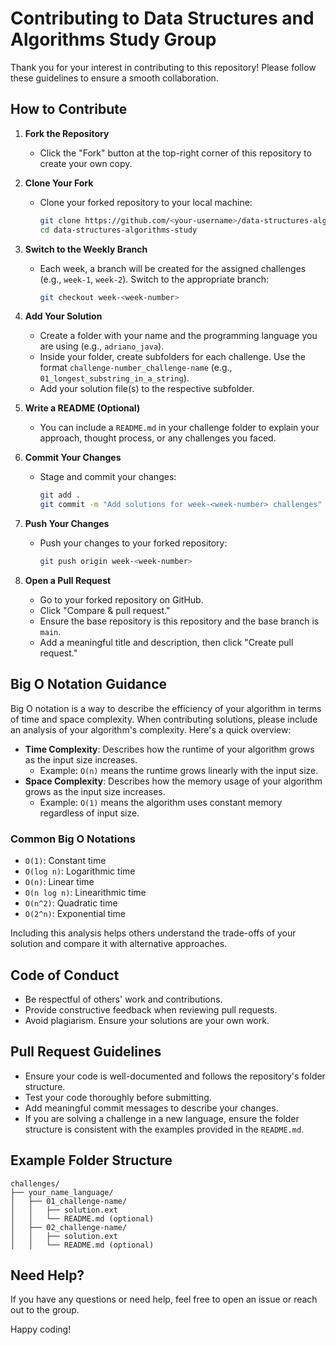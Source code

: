 # Contributing to Data Structures and Algorithms Study Group

Thank you for your interest in contributing to this repository! Please follow these guidelines to ensure a smooth collaboration.

## How to Contribute

1. **Fork the Repository**  
   - Click the "Fork" button at the top-right corner of this repository to create your own copy.

2. **Clone Your Fork**  
   - Clone your forked repository to your local machine:
     ```bash
     git clone https://github.com/<your-username>/data-structures-algorithms-study.git
     cd data-structures-algorithms-study
     ```

3. **Switch to the Weekly Branch**  
   - Each week, a branch will be created for the assigned challenges (e.g., `week-1`, `week-2`). Switch to the appropriate branch:
     ```bash
     git checkout week-<week-number>
     ```

4. **Add Your Solution**  
   - Create a folder with your name and the programming language you are using (e.g., `adriano_java`).
   - Inside your folder, create subfolders for each challenge. Use the format `challenge-number_challenge-name` (e.g., `01_longest_substring_in_a_string`).
   - Add your solution file(s) to the respective subfolder.

5. **Write a README (Optional)**  
   - You can include a `README.md` in your challenge folder to explain your approach, thought process, or any challenges you faced.

6. **Commit Your Changes**  
   - Stage and commit your changes:
     ```bash
     git add .
     git commit -m "Add solutions for week-<week-number> challenges"
     ```

7. **Push Your Changes**  
   - Push your changes to your forked repository:
     ```bash
     git push origin week-<week-number>
     ```

8. **Open a Pull Request**  
   - Go to your forked repository on GitHub.
   - Click "Compare & pull request."
   - Ensure the base repository is this repository and the base branch is `main`.
   - Add a meaningful title and description, then click "Create pull request."

## Big O Notation Guidance

Big O notation is a way to describe the efficiency of your algorithm in terms of time and space complexity. When contributing solutions, please include an analysis of your algorithm's complexity. Here's a quick overview:

- **Time Complexity**: Describes how the runtime of your algorithm grows as the input size increases.
  - Example: `O(n)` means the runtime grows linearly with the input size.
- **Space Complexity**: Describes how the memory usage of your algorithm grows as the input size increases.
  - Example: `O(1)` means the algorithm uses constant memory regardless of input size.

### Common Big O Notations
- `O(1)`: Constant time
- `O(log n)`: Logarithmic time
- `O(n)`: Linear time
- `O(n log n)`: Linearithmic time
- `O(n^2)`: Quadratic time
- `O(2^n)`: Exponential time

Including this analysis helps others understand the trade-offs of your solution and compare it with alternative approaches.

## Code of Conduct

- Be respectful of others' work and contributions.
- Provide constructive feedback when reviewing pull requests.
- Avoid plagiarism. Ensure your solutions are your own work.

## Pull Request Guidelines

- Ensure your code is well-documented and follows the repository's folder structure.
- Test your code thoroughly before submitting.
- Add meaningful commit messages to describe your changes.
- If you are solving a challenge in a new language, ensure the folder structure is consistent with the examples provided in the `README.md`.

## Example Folder Structure

```
challenges/
├── your_name_language/
│   ├── 01_challenge-name/
│   │   ├── solution.ext
│   │   └── README.md (optional)
│   ├── 02_challenge-name/
│   │   ├── solution.ext
│   │   └── README.md (optional)
```

## Need Help?

If you have any questions or need help, feel free to open an issue or reach out to the group.

Happy coding!